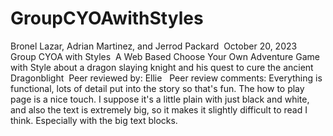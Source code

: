 # GroupCYOAwithStyles

Bronel Lazar, Adrian Martinez, and Jerrod Packard&nbsp;
October 20, 2023&nbsp;
Group CYOA with Styles&nbsp;
A Web Based Choose Your Own Adventure Game with Style about a dragon slaying knight and his quest to cure the ancient Dragonblight&nbsp;
Peer reviewed by: Ellie &nbsp;
Peer review comments: Everything is functional, lots of detail put into the story so that's fun. The how to play page is a nice touch. I suppose it's a little plain with just black and white, and also the text is extremely big, so it makes it slightly difficult to read I think. Especially with the big text blocks.
